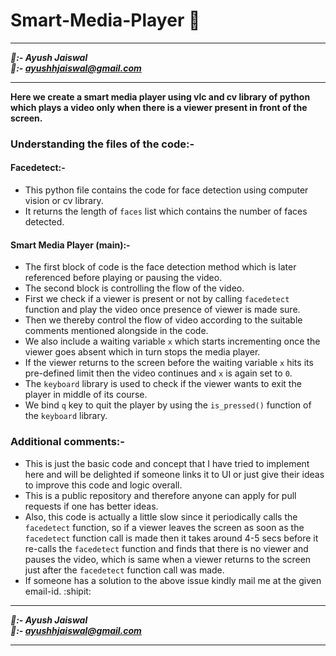 # Smart-Media-Player 🦖

********************
***🧔:- Ayush Jaiswal<br>
📧:- ayushhjaiswal@gmail.com***
********************

**Here we create a smart media player using vlc and cv library of python which plays a video only when there is a viewer present in front of the screen.**
### Understanding the files of the code:-

#### Facedetect:-
* This python file contains the code for face detection using computer vision or cv library.
* It returns the length of `faces` list which contains the number of faces detected.

#### Smart Media Player (main):-
* The first block of code is the face detection method which is later referenced before playing or pausing the video.
* The second block is controlling the flow of the video.
* First we check if a viewer is present or not by calling `facedetect` function and play the video once presence of viewer is made sure.
* Then we thereby control the flow of video according to the suitable comments mentioned alongside in the code.
* We also include a waiting variable `x` which starts incrementing once the viewer goes absent which in turn stops the media player.
* If the viewer returns to the screen before the waiting variable `x` hits its pre-defined limit then the video continues and `x` is again set to `0`.
* The `keyboard` library is used to check if the viewer wants to exit the player in middle of its course.
* We bind `q` key to quit the player by using the `is_pressed()` function of the `keyboard` library.

### Additional comments:-
* This is just the basic code and concept that I have tried to implement here and will be delighted if someone links it to UI or just give their ideas to improve this code and logic overall.
* This is a public repository and therefore anyone can apply for pull requests if one has better ideas.
* Also, this code is actually a little slow since it periodically calls the `facedetect` function, so if a viewer leaves the screen as soon as the `facedetect` function call is made then it takes around 4-5 secs before it re-calls the `facedetect` function and finds that there is no viewer and pauses the video, which is same when a viewer returns to the screen just after the `facedetect` function call was made.
* If someone has a solution to the above issue kindly mail me at the given email-id. :shipit:

********************
***🧔:- Ayush Jaiswal<br>
📧:- ayushhjaiswal@gmail.com***
********************
